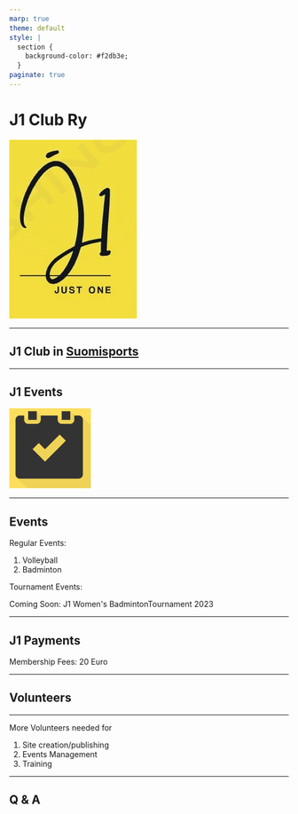 ```yaml
---
marp: true
theme: default
style: |
  section {
    background-color: #f2db3e;
  }
paginate: true
---
```


<!--_color: black  -->
<!--_backgroundColor: #f2db3e-->

# <!--fit--> J1 Club Ry

![bg right height:5in](j1-logo.png)

---

## <!--fit--> J1 Club in [Suomisports](https://info.suomisport.fi/en/)

---

## <!--fit--> J1 Events

![bg right height:3in](j1-events-1.png)

---

## Events

Regular Events:

1. Volleyball
2. Badminton

Tournament Events:

Coming Soon:
J1 Women's BadmintonTournament 2023

---

## <!--fit--> J1 Payments

Membership Fees: 20 Euro

---

## <!--fit--> Volunteers

---

More Volunteers needed for

1. Site creation/publishing
2. Events Management
3. Training

---

## <!--fit--> Q & A
